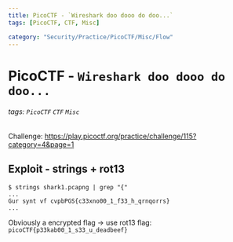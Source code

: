 ```yaml
---
title: PicoCTF - `Wireshark doo dooo do doo...`
tags: [PicoCTF, CTF, Misc]

category: "Security/Practice/PicoCTF/Misc/Flow"
---
```


# PicoCTF - `Wireshark doo dooo do doo...`
<!-- more -->
###### tags: `PicoCTF` `CTF` `Misc`
Challenge: https://play.picoctf.org/practice/challenge/115?category=4&page=1


## Exploit - strings + rot13
```bash!
$ strings shark1.pcapng | grep "{"
...
Gur synt vf cvpbPGS{c33xno00_1_f33_h_qrnqorrs}
...
```
Obviously a encrypted flag $\to$ use rot13
flag: `picoCTF{p33kab00_1_s33_u_deadbeef}`